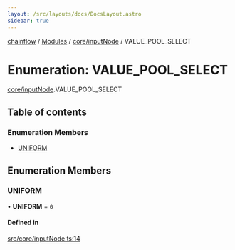 ```yaml
---
layout: /src/layouts/docs/DocsLayout.astro
sidebar: true
---
```


[chainflow](../README) / [Modules](../modules) / [core/inputNode](../modules/core_inputNode) / VALUE\_POOL\_SELECT

# Enumeration: VALUE\_POOL\_SELECT

[core/inputNode](../modules/core_inputNode).VALUE_POOL_SELECT

## Table of contents

### Enumeration Members

- [UNIFORM](./core_inputNode.VALUE_POOL_SELECT#uniform)

## Enumeration Members

### UNIFORM

• **UNIFORM** = ``0``

#### Defined in

[src/core/inputNode.ts:14](https://github.com/edwinlzs/chainflow/blob/b0b3282/src/core/inputNode.ts#L14)
